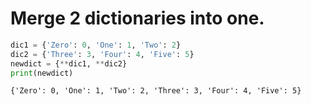 # Merge 2 dictionaries into one.


```python
dic1 = {'Zero': 0, 'One': 1, 'Two': 2}
dic2 = {'Three': 3, 'Four': 4, 'Five': 5}
newdict = {**dic1, **dic2}
print(newdict)
```

    {'Zero': 0, 'One': 1, 'Two': 2, 'Three': 3, 'Four': 4, 'Five': 5}
    


```python

```
